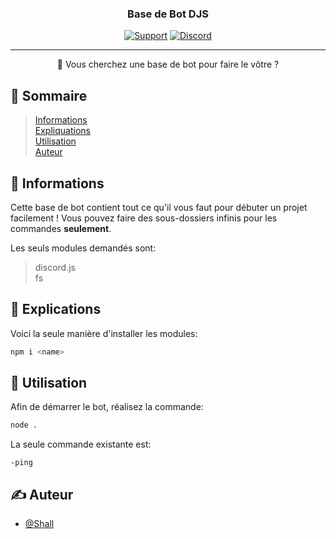 <h3 align="center">Base de Bot DJS</h3>

<div align="center">

[![Support](https://img.shields.io/static/v1?label=Support&message=Actif&color=vert)](https://discord.gg/hBehs3HzPx)
[![Discord](https://img.shields.io/discord/832296913695932428?label=Discord)](https://discord.gg/hBehs3HzPx)

</div>

---

<p align="center"> 🤖 Vous cherchez une base de bot pour faire le vôtre ?
    <br> 
</p>

## 📝 Sommaire

> [Informations](#about)\
> [Expliquations](#working)\
> [Utilisation](#usage)\
> [Auteur](#authors)

## 🧐 Informations <a name = "about"></a>

Cette base de bot contient tout ce qu'il vous faut pour débuter un projet facilement !
Vous pouvez faire des sous-dossiers infinis pour les commandes **seulement**.

Les seuls modules demandés sont:

> discord.js\
> fs

## 💭 Explications <a name = "working"></a>

Voici la seule manière d'installer les modules:
```bash
npm i <name>
```

## 🎈 Utilisation <a name = "usage"></a>

Afin de démarrer le bot, réalisez la commande:
```bash
node .
```

La seule commande existante est:
```
-ping
```

## ✍️ Auteur <a name = "authors"></a>

- [@Shall](https://github.com/mxliodas)
